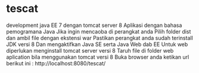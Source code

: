 # tescat
development java EE 7 dengan tomcat server 8
Aplikasi dengan bahasa pemogramana Java
Jika ingin mencaoba di perangkat anda 
Pilih folder dist dan ambil file dengan ekstensi war
Pastikan perangkat anda sudah terinstall JDK versi 8
Dan mengaktifkan Java SE serta Java Web dab EE
Untuk web diperlukan menginstall tomcat server versi 8
Taruh file di folder web aplication bila menggunakan tomcat versi 8
Buka browser anda ketikan url berikut ini : http://localhost:8080/tescat/

